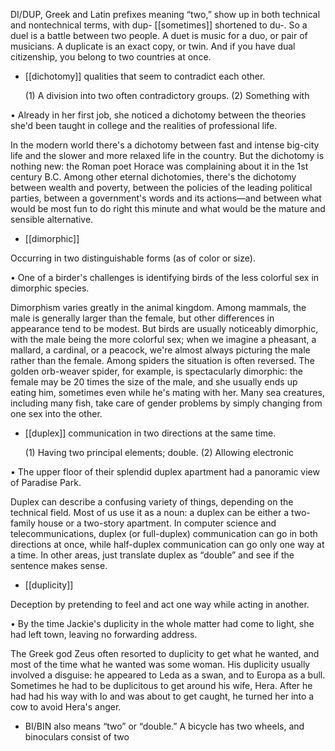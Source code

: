 DI/DUP, Greek and Latin prefixes meaning “two,” show up in both technical and nontechnical terms,
with dup- [[sometimes]] shortened to du-. So a duel is a battle between two people. A duet is music for
a duo, or pair of musicians. A duplicate is an exact copy, or twin. And if you have dual citizenship,
you belong to two countries at once.

- [[dichotomy]] 
qualities that seem to contradict each other. 

  (1)  A  division  into  two  often  contradictory  groups.  (2)  Something  with

• Already in her first job, she noticed a dichotomy between the theories she'd been taught in college
and the realities of professional life. 

In  the  modern  world  there's  a  dichotomy  between  fast  and  intense  big-city  life  and  the  slower  and
more  relaxed  life  in  the  country.  But  the  dichotomy  is  nothing  new:  the  Roman  poet  Horace  was
complaining about it in the 1st century B.C. Among other eternal dichotomies, there's the dichotomy
between  wealth  and  poverty,  between  the  policies  of  the  leading  political  parties,  between  a
government's words and its actions—and between what would be most fun to do right this minute and
what would be the mature and sensible alternative.

- [[dimorphic]] 

 Occurring in two distinguishable forms (as of color or size). 

• One of a birder's challenges is identifying birds of the less colorful sex in dimorphic species. 

Dimorphism varies greatly in the animal kingdom. Among mammals, the male is generally larger than
the  female,  but  other  differences  in  appearance  tend  to  be  modest.  But  birds  are  usually  noticeably
dimorphic,  with  the  male  being  the  more  colorful  sex;  when  we  imagine  a  pheasant,  a  mallard,  a
cardinal, or a peacock, we're almost always picturing the male rather than the female. Among spiders
the  situation  is  often  reversed.  The  golden  orb-weaver  spider,  for  example,  is  spectacularly
dimorphic:  the  female  may  be  20  times  the  size  of  the  male,  and  she  usually  ends  up  eating  him,
sometimes  even  while  he's  mating  with  her.  Many  sea  creatures,  including  many  fish,  take  care  of
gender problems by simply changing from one sex into the other.

- [[duplex]] 
communication in two directions at the same time. 

  (1)  Having  two  principal  elements;  double.  (2)  Allowing  electronic

• The upper floor of their splendid duplex apartment had a panoramic view of Paradise Park. 

Duplex can describe a confusing variety of things, depending on the technical field. Most of us use it
as a noun: a duplex can be either a two-family house or a two-story apartment. In computer science
and  telecommunications,  duplex  (or  full-duplex)  communication  can  go  in  both  directions  at  once,
while half-duplex communication can go only one way at a time. In other areas, just translate duplex
as “double” and see if the sentence makes sense.

- [[duplicity]] 

 Deception by pretending to feel and act one way while acting in another. 

• By the time Jackie's duplicity in the whole matter had come to light, she had left town, leaving no
forwarding address. 

The Greek god Zeus often resorted to duplicity to get what he wanted, and most of the time what he
wanted was some woman. His duplicity usually involved a disguise: he appeared to Leda as a swan,
and to Europa as a bull. Sometimes he had to be duplicitous to get around his wife, Hera. After he
had had his way with Io and was about to get caught, he turned her into a cow to avoid Hera's anger.

- BI/BIN  also  means  “two”  or  “double.”  A  bicycle  has  two  wheels,  and  binoculars  consist  of  two
